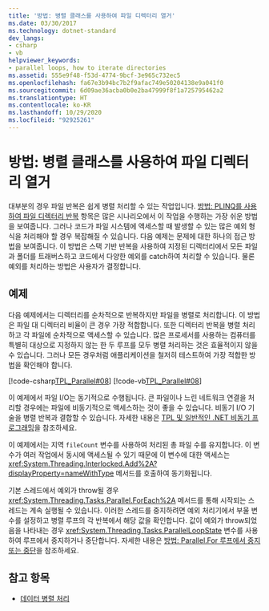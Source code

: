 ```yaml
---
title: '방법: 병렬 클래스를 사용하여 파일 디렉터리 열거'
ms.date: 03/30/2017
ms.technology: dotnet-standard
dev_langs:
- csharp
- vb
helpviewer_keywords:
- parallel loops, how to iterate directories
ms.assetid: 555e9f48-f53d-4774-9bcf-3e965c732ec5
ms.openlocfilehash: fa67e3b94bc7b2f9afac749e50204138e9a041f0
ms.sourcegitcommit: 6d09ae36acba0b0e2ba47999f8f1a725795462a2
ms.translationtype: HT
ms.contentlocale: ko-KR
ms.lasthandoff: 10/29/2020
ms.locfileid: "92925261"
---
```

# <a name="how-to-iterate-file-directories-with-the-parallel-class"></a>방법: 병렬 클래스를 사용하여 파일 디렉터리 열거
대부분의 경우 파일 반복은 쉽게 병렬 처리할 수 있는 작업입니다. [방법: PLINQ를 사용하여 파일 디렉터리 반복](how-to-iterate-file-directories-with-plinq.md) 항목은 많은 시나리오에서 이 작업을 수행하는 가장 쉬운 방법을 보여줍니다. 그러나 코드가 파일 시스템에 액세스할 때 발생할 수 있는 많은 예외 형식을 처리해야 할 경우 복잡해질 수 있습니다. 다음 예제는 문제에 대한 하나의 접근 방법을 보여줍니다. 이 방법은 스택 기반 반복을 사용하여 지정된 디렉터리에서 모든 파일과 폴더를 트래버스하고 코드에서 다양한 예외를 catch하여 처리할 수 있습니다. 물론 예외를 처리하는 방법은 사용자가 결정합니다.  
  
## <a name="example"></a>예제  
 다음 예제에서는 디렉터리를 순차적으로 반복하지만 파일을 병렬로 처리합니다. 이 방법은 파일 대 디렉터리 비율이 큰 경우 가장 적합합니다. 또한 디렉터리 반복을 병렬 처리하고 각 파일에 순차적으로 액세스할 수 있습니다. 많은 프로세서를 사용하는 컴퓨터를 특별히 대상으로 지정하지 않는 한 두 루프를 모두 병렬 처리하는 것은 효율적이지 않을 수 있습니다. 그러나 모든 경우처럼 애플리케이션을 철저히 테스트하여 가장 적합한 방법을 확인해야 합니다.  
  
 [!code-csharp[TPL_Parallel#08](../../../samples/snippets/csharp/VS_Snippets_Misc/tpl_parallel/cs/parallel_file.cs#08)]
 [!code-vb[TPL_Parallel#08](../../../samples/snippets/visualbasic/VS_Snippets_Misc/tpl_parallel/vb/fileiteration08.vb#08)]  
  
 이 예제에서 파일 I/O는 동기적으로 수행됩니다. 큰 파일이나 느린 네트워크 연결을 처리할 경우에는 파일에 비동기적으로 액세스하는 것이 좋을 수 있습니다. 비동기 I/O 기술을 병렬 반복과 결합할 수 있습니다. 자세한 내용은 [TPL 및 일반적인 .NET 비동기 프로그래밍](tpl-and-traditional-async-programming.md)을 참조하세요.  
  
 이 예제에서는 지역 `fileCount` 변수를 사용하여 처리된 총 파일 수를 유지합니다. 이 변수가 여러 작업에서 동시에 액세스될 수 있기 때문에 이 변수에 대한 액세스는 <xref:System.Threading.Interlocked.Add%2A?displayProperty=nameWithType> 메서드를 호출하여 동기화됩니다.  
  
 기본 스레드에서 예외가 throw될 경우 <xref:System.Threading.Tasks.Parallel.ForEach%2A> 메서드를 통해 시작되는 스레드는 계속 실행될 수 있습니다. 이러한 스레드를 중지하려면 예외 처리기에서 부울 변수를 설정하고 병렬 루프의 각 반복에서 해당 값을 확인합니다. 값이 예외가 throw되었음을 나타내는 경우 <xref:System.Threading.Tasks.ParallelLoopState> 변수를 사용하여 루프에서 중지하거나 중단합니다. 자세한 내용은 [방법: Parallel.For 루프에서 중지 또는 중단](/previous-versions/dotnet/netframework-4.0/dd460721(v=vs.100))을 참조하세요.  
  
## <a name="see-also"></a>참고 항목

- [데이터 병렬 처리](data-parallelism-task-parallel-library.md)
